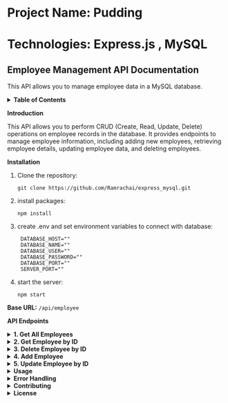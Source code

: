 # Project Name: Pudding
# Technologies: Express.js , MySQL 

## Employee Management API Documentation

This API allows you to manage employee data in a MySQL database.

<details>
  <summary><strong>Table of Contents</strong></summary>

  - [Introduction](#introduction)
  - [API Endpoints](#api-endpoints)
    - [1. Get All Employees](#1-get-all-employees)
    - [2. Get Employee by ID](#2-get-employee-by-id)
    - [3. Delete Employee by ID](#3-delete-employee-by-id)
    - [4. Add Employee](#4-add-employee)
    - [5. Update Employee by ID](#5-update-employee-by-id)
  - [Usage](#usage)
  - [Error Handling](#error-handling)
  - [Contributing](#contributing)
  - [License](#license)

</details>


<strong>Introduction</strong>

This API allows you to perform CRUD (Create, Read, Update, Delete) operations on employee records in the database. It provides endpoints to manage employee information, including adding new employees, retrieving employee details, updating employee data, and deleting employees.

<strong>Installation </strong>
  1. Clone the repository: 
      ~~~
      git clone https://github.com/Ramrachai/express_mysql.git
      ~~~
  2. install packages:
     ~~~
     npm install
     ~~~
  3. create .env and set environment variables to connect with database:
     ~~~
      DATABASE_HOST=""
      DATABASE_NAME=""
      DATABASE_USER=""
      DATABASE_PASSWORD=""
      DATABASE_PORT=""
      SERVER_PORT=""
     ~~~
  4. start the server:
     ~~~
     npm start
     ~~~

**Base URL:** `/api/employee`


<strong>API Endpoints</strong>

<details>
  <summary><strong>1. Get All Employees</strong></summary>

  - **Endpoint:** `GET /`

  **Description:** Retrieve a list of all employees.

  **Request:**

  - Method: GET
  - URL: `/api/employee/`

  **Response:**

  - Status Code: 200 OK
  - Response Body:
    ```json
    [
      {
        "id": 1,
        "name": "John Doe",
        "employee_code": "EMP001",
        "salary": 50000
      },
      // More employee objects...
    ]
</details>


<details>
  <summary><strong>2. Get Employee by ID</strong></summary>

  - **Endpoint:** `GET /:id`

  **Description:** Retrieve a single employee by their ID.

  **Request:**

  - Method: GET
  - URL: `/api/employee/:id`

  **Response:**

  - Status Code: 200 OK
  - Response Body(if found):
    ```json
    [
      {
        "id": 1,
        "name": "John Doe",
        "employee_code": "EMP001",
        "salary": 50000
      },
      // More employee objects...
    ]
    ```
  - Status Code: 404 Not Found (if employee is not found)
  - Response Body(if not found):
      ```json
      {
        "error": "404! No record found with id: <id>"
      }
      ```
</details>


<details>
  <summary><strong>3. Delete Employee by ID</strong></summary>

  - **Endpoint:** `DELETE /:id`

  **Description:** Delete an employee by their ID.

  **Request:**

  - Method: DELETE
  - URL: `/api/employee/:id`
  - URL Parameters:
    - id (integer): The unique identifier of the employee.

  **Response:**

  - Status Code: 200 OK (if employee is deleted)
  - Response Body(if found):
    ```json
    {
      "Deleted Successfully"
    }
    ```
  - Status Code: 400 Bad Request (if employee is not found)
  - Response Body(if not found):
      ```json
      {
        "error": "Sorry! id: <id> not found to delete"
      }
      ```
</details>


<details>
  <summary><strong>4. Add Employee</strong></summary>

  - **Endpoint:** `POST /`

  **Description:** Add a new employee.

  **Request:**

 - Method: POST
 - URL: `/api/employee/`
 - Request body (JSON): 
   ``` json

    {
      "name": "Jane Smith",
      "employee_code": "EMP002",
      "salary": 60000
    }

   ```
 
  **Response:**

  - Status Code: 201 Created (if employee is added successfully)
  - Response Body(if found):
    ```json
    {
      "Employee Added Successfully"
    }
    ```
  - Status Code: 400 Bad Request (if employee already exists)
  - Response Body:
      ```json
      {
        "Sorry! Employee Creation Failed."
      }
      ```
</details>

<details>
  <summary><strong>5. Update Employee by ID</strong></summary>

  - **Endpoint:** `PUT /:id`

  **Description:** Update an employee's information by their ID.

  **Request:**

  - Method: PUT
  - URL: `/api/employee/:id`
  - URL Parameters:
  - id (integer): The unique identifier of the employee.
  - Request Body (JSON):
   ``` json

    {
      "name": "Updated Name",
      "employee_code": "EMP002",
      "salary": 70000
    }

   ```
 
  **Response:**

  - Status Code: 200 OK (if employee is updated successfully)
  - Response Body:
    ```json
    {
      "Employee Updated Successfully"
    }
    ```
  - Status Code: 400 Bad Request (if employee is not found or update fails)
  - Response Body:
      ```json
      {
        "Sorry! Employee Updating failed"
      }
      ```
</details>


<details>
  <summary><strong>Usage</strong></summary>
  To use this API, make HTTP requests to the provided endpoints. You can use tools like curl, Postman, or write code in your preferred programming language to interact with the API.
</details>


<details>
  <summary><strong>Error Handling</strong></summary>
  The API returns appropriate HTTP status codes and error messages for various scenarios, such as not finding a resource or encountering a validation error.
</details>


<details>
  <summary><strong>Contributing</strong></summary>
  Contributions are welcome! If you'd like to contribute to this project, please fork the repository and create a pull request with your changes.
  </details>

<details>
  <summary><strong>License</strong></summary>
  This project is licensed under the MIT License.
</details>


